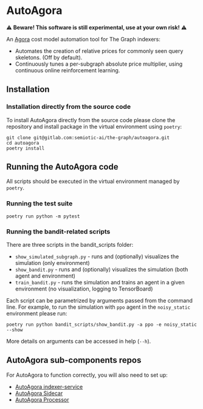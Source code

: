 # AutoAgora

:warning: **Beware! This software is still experimental, use at your own risk!**
:warning:

An [Agora](https://github.com/graphprotocol/agora) cost model automation tool for The
Graph indexers:

- Automates the creation of relative prices for commonly seen query skeletons.
  (Off by default).
- Continuously tunes a per-subgraph absolute price multiplier, using continuous
  online reinforcement learning.

## Installation

### Installation directly from the source code

To install AutoAgora directly from the source code please clone the repository and install package in the virtual environment using `poetry`:
```console
git clone git@gitlab.com:semiotic-ai/the-graph/autoagora.git
cd autoagora
poetry install
```

## Running the AutoAgora code

All scripts should be executed in the virtual environment managed by `poetry`.
### Running the test suite

```console
poetry run python -m pytest
```

### Running the bandit-related scripts

There are three scripts in the bandit_scripts folder:

* `show_simulated_subgraph.py` - runs and (optionally) visualizes the simulation (only environment)
* `show_bandit.py` - runs and (optionally) visualizes the simulation (both agent and environment)
* `train_bandit.py` - runs the simulation and trains an agent in a given environment (no visualization, logging to TensorBoard)

Each script can be parametrized by arguments passed from the command line. For example, to run the simulation with `ppo` agent in the `noisy_static` environment please run:

```console
poetry run python bandit_scripts/show_bandit.py -a ppo -e noisy_static --show
```

More details on arguments can be accessed in help (`--h`).

## AutoAgora sub-components repos

For AutoAgora to function correctly, you will also need to set up:

- [AutoAgora indexer-service](https://gitlab.com/semiotic-ai/the-graph/autoagora-indexer-service)
- [AutoAgora Sidecar](https://gitlab.com/semiotic-ai/the-graph/autoagora-sidecar)
- [AutoAgora Processor](https://gitlab.com/semiotic-ai/the-graph/autoagora-processor)
